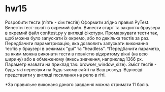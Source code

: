 # hw15

Розробити тести (п’ять - сім тестів)
Оформити згідно правил PyTest.
Винести тест-сьюіт в окремий файл.
Винести старт та закриття браузера в окремий файл conftest.py у вигляді фікстури.
Промаркувати тести так, щоб можна було запускати їх окремо, або по декілька тестів за раз.
Передбачити параметризацію, яка дозволить запускати виконання тестів у браузері в режимах “gui” та “headless”.
*Передбачити параметр, за яким можна виконати тести в повністю відкритому вікні (на всю ширину)
або в обмеженому (якесь значення, наприклад 1366 px. Параметр назвати на приклад так: browser_window_size).
Зміст тестів - будь-які перевірки на будь-якому сайті на Ваш розсуд.
Відповіді представити у вигляді посилання на репо в гіті.

*За правильне виконаня даного завдання можна отримати 11 балів.